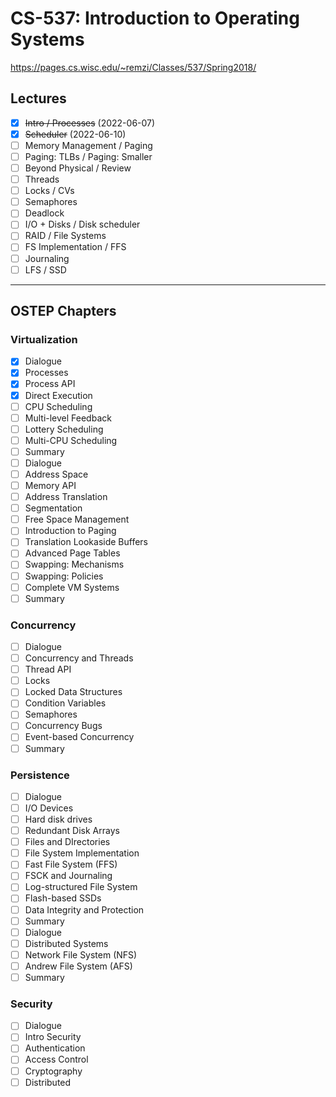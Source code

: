 # CS-537: Introduction to Operating Systems
https://pages.cs.wisc.edu/~remzi/Classes/537/Spring2018/

## Lectures
- [x]  ~~Intro / Processes~~ (2022-06-07)
- [x] ~~Scheduler~~ (2022-06-10)
- [ ] Memory Management / Paging
- [ ] Paging: TLBs / Paging: Smaller
- [ ] Beyond Physical / Review
- [ ] Threads
- [ ] Locks / CVs
- [ ] Semaphores
- [ ] Deadlock
- [ ] I/O + Disks / Disk scheduler
- [ ] RAID / File Systems
- [ ] FS Implementation / FFS
- [ ] Journaling
- [ ] LFS / SSD

--- 

## OSTEP Chapters

### Virtualization
- [x] Dialogue
- [x] Processes
- [x] Process API
- [x] Direct Execution
- [ ] CPU Scheduling
- [ ] Multi-level Feedback
- [ ] Lottery Scheduling
- [ ] Multi-CPU Scheduling
- [ ] Summary
- [ ] Dialogue
- [ ] Address Space
- [ ] Memory API
- [ ] Address Translation
- [ ] Segmentation
- [ ] Free Space Management
- [ ] Introduction to Paging
- [ ] Translation Lookaside Buffers
- [ ] Advanced Page Tables
- [ ] Swapping: Mechanisms
- [ ] Swapping: Policies
- [ ] Complete VM Systems
- [ ] Summary

### Concurrency
- [ ] Dialogue
- [ ] Concurrency and Threads
- [ ] Thread API
- [ ] Locks
- [ ] Locked Data Structures
- [ ] Condition Variables
- [ ] Semaphores
- [ ] Concurrency Bugs
- [ ] Event-based Concurrency
- [ ] Summary

### Persistence
- [ ] Dialogue
- [ ] I/O Devices
- [ ] Hard disk drives
- [ ] Redundant Disk Arrays
- [ ] Files and DIrectories
- [ ] File System Implementation
- [ ] Fast File System (FFS)
- [ ] FSCK and Journaling
- [ ] Log-structured File System
- [ ] Flash-based SSDs
- [ ] Data Integrity and Protection
- [ ] Summary
- [ ] Dialogue
- [ ] Distributed Systems
- [ ] Network File System (NFS)
- [ ] Andrew File System (AFS)
- [ ] Summary

### Security
- [ ] Dialogue
- [ ] Intro Security
- [ ] Authentication
- [ ] Access Control
- [ ] Cryptography
- [ ] Distributed
